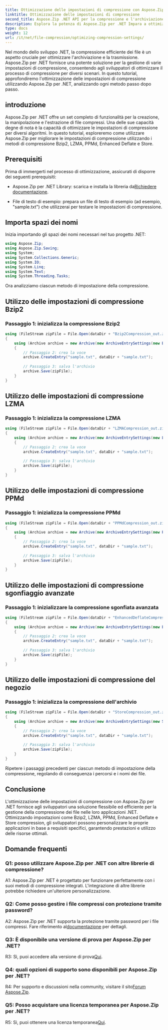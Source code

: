 ```yaml
---
title: Ottimizzazione delle impostazioni di compressione con Aspose.Zip per .NET
linktitle: Ottimizzazione delle impostazioni di compressione
second_title: Aspose.Zip .NET API per la compressione e l'archiviazione dei file
description: Esplora la potenza di Aspose.Zip per .NET Impara a ottimizzare le impostazioni di compressione passo dopo passo utilizzando i metodi Bzip2, LZMA, PPMd, Enhanced Deflate e Store. Migliora le tue applicazioni .NET con un'efficiente compressione dei file.
type: docs
weight: 12
url: /it/net/file-compression/optimizing-compression-settings/
---
```

Nel mondo dello sviluppo .NET, la compressione efficiente dei file è un aspetto cruciale per ottimizzare l'archiviazione e la trasmissione. Aspose.Zip per .NET fornisce una potente soluzione per la gestione di varie impostazioni di compressione, consentendo agli sviluppatori di ottimizzare il processo di compressione per diversi scenari. In questo tutorial, approfondiremo l'ottimizzazione delle impostazioni di compressione utilizzando Aspose.Zip per .NET, analizzando ogni metodo passo dopo passo.

## introduzione

Aspose.Zip per .NET offre un set completo di funzionalità per la creazione, la manipolazione e l'estrazione di file compressi. Una delle sue capacità degne di nota è la capacità di ottimizzare le impostazioni di compressione per diversi algoritmi. In questo tutorial, esploreremo come utilizzare Aspose.Zip per migliorare le impostazioni di compressione utilizzando i metodi di compressione Bzip2, LZMA, PPMd, Enhanced Deflate e Store.

## Prerequisiti

Prima di immergerti nel processo di ottimizzazione, assicurati di disporre dei seguenti prerequisiti:

-  Aspose.Zip per .NET Library: scarica e installa la libreria da[Richiedere documentazione](https://reference.aspose.com/zip/net/).

- File di testo di esempio: prepara un file di testo di esempio (ad esempio, "sample.txt") che utilizzerai per testare le impostazioni di compressione.

## Importa spazi dei nomi

Inizia importando gli spazi dei nomi necessari nel tuo progetto .NET:

```csharp
using Aspose.Zip;
using Aspose.Zip.Saving;
using System;
using System.Collections.Generic;
using System.IO;
using System.Linq;
using System.Text;
using System.Threading.Tasks;
```

Ora analizziamo ciascun metodo di impostazione della compressione.

## Utilizzo delle impostazioni di compressione Bzip2

### Passaggio 1: inizializza la compressione Bzip2

```csharp
using (FileStream zipFile = File.Open(dataDir + "Bzip2Compression_out.zip", FileMode.Create))
{
    using (Archive archive = new Archive(new ArchiveEntrySettings(new Bzip2CompressionSettings())))
    {
        // Passaggio 2: crea la voce
        archive.CreateEntry("sample.txt", dataDir + "sample.txt");
        
        // Passaggio 3: salva l'archivio
        archive.Save(zipFile);
    }
}
```

## Utilizzo delle impostazioni di compressione LZMA

### Passaggio 1: inizializza la compressione LZMA

```csharp
using (FileStream zipFile = File.Open(dataDir + "LZMACompression_out.zip", FileMode.Create))
{
    using (Archive archive = new Archive(new ArchiveEntrySettings(new LzmaCompressionSettings())))
    {
        // Passaggio 2: crea la voce
        archive.CreateEntry("sample.txt", dataDir + "sample.txt");
        
        // Passaggio 3: salva l'archivio
        archive.Save(zipFile);
    }
}
```

## Utilizzo delle impostazioni di compressione PPMd

### Passaggio 1: inizializza la compressione PPMd

```csharp
using (FileStream zipFile = File.Open(dataDir + "PPMdCompression_out.zip", FileMode.Create))
{
    using (Archive archive = new Archive(new ArchiveEntrySettings(new PPMdCompressionSettings())))
    {
        // Passaggio 2: crea la voce
        archive.CreateEntry("sample.txt", dataDir + "sample.txt");
        
        // Passaggio 3: salva l'archivio
        archive.Save(zipFile);
    }
}
```

## Utilizzo delle impostazioni di compressione sgonfiaggio avanzate

### Passaggio 1: inizializzare la compressione sgonfiata avanzata

```csharp
using (FileStream zipFile = File.Open(dataDir + "EnhancedDeflateCompression_out.zip", FileMode.Create))
{
    using (Archive archive = new Archive(new ArchiveEntrySettings(new EnhancedDeflateCompressionSettings())))
    {
        // Passaggio 2: crea la voce
        archive.CreateEntry("sample.txt", dataDir + "sample.txt");
        
        // Passaggio 3: salva l'archivio
        archive.Save(zipFile);
    }
}
```

## Utilizzo delle impostazioni di compressione del negozio

### Passaggio 1: inizializza la compressione dell'archivio

```csharp
using (FileStream zipFile = File.Open(dataDir + "StoreCompression_out.zip", FileMode.Create))
{
    using (Archive archive = new Archive(new ArchiveEntrySettings(new StoreCompressionSettings())))
    {
        // Passaggio 2: crea la voce
        archive.CreateEntry("sample.txt", dataDir + "sample.txt");
        
        // Passaggio 3: salva l'archivio
        archive.Save(zipFile);
    }
}
```

Ripetere i passaggi precedenti per ciascun metodo di impostazione della compressione, regolando di conseguenza i percorsi e i nomi dei file.

## Conclusione

L'ottimizzazione delle impostazioni di compressione con Aspose.Zip per .NET fornisce agli sviluppatori una soluzione flessibile ed efficiente per la gestione della compressione dei file nelle loro applicazioni .NET. Ottimizzando impostazioni come Bzip2, LZMA, PPMd, Enhanced Deflate e Store compression, gli sviluppatori possono personalizzare le proprie applicazioni in base a requisiti specifici, garantendo prestazioni e utilizzo delle risorse ottimali.

## Domande frequenti

### Q1: posso utilizzare Aspose.Zip per .NET con altre librerie di compressione?

A1: Aspose.Zip per .NET è progettato per funzionare perfettamente con i suoi metodi di compressione integrati. L'integrazione di altre librerie potrebbe richiedere un'ulteriore personalizzazione.

### Q2: Come posso gestire i file compressi con protezione tramite password?

 A2: Aspose.Zip per .NET supporta la protezione tramite password per i file compressi. Fare riferimento al[documentazione](https://reference.aspose.com/zip/net/) per dettagli.

### Q3: È disponibile una versione di prova per Aspose.Zip per .NET?

 R3: Sì, puoi accedere alla versione di prova[Qui](https://releases.aspose.com/).

### Q4: quali opzioni di supporto sono disponibili per Aspose.Zip per .NET?

R4: Per supporto e discussioni nella community, visitare il sito[Forum Aspose.Zip](https://forum.aspose.com/c/zip/37).

### Q5: Posso acquistare una licenza temporanea per Aspose.Zip per .NET?

 R5: Sì, puoi ottenere una licenza temporanea[Qui](https://purchase.aspose.com/temporary-license/).